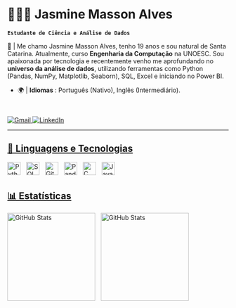 # 👩🏻‍💻 Jasmine Masson Alves

**`Estudante de Ciência e Análise de Dados`**

📌 | Me chamo Jasmine Masson Alves, tenho 19 anos e sou natural de Santa Catarina. Atualmente, curso **Engenharia da Computação** na UNOESC. Sou apaixonada por tecnologia e recentemente venho me aprofundando no **universo da análise de dados**, utilizando ferramentas como Python (Pandas, NumPy, Matplotlib, Seaborn), SQL, Excel e iniciando no Power BI. 

- 🌍 | **Idiomas** : Português (Nativo), Inglês (Intermediário).  

<br/>

<p align="left">
    <a href="mailto:jascpz.tec@gmail.com">
        <img 
            alt="Gmail" 
            title="Meu Gmail" 
            src="https://custom-icon-badges.demolab.com/badge/-jascpz.tec@gmail.com-red?style=for-the-badge&logo=mention&logoColor=white"
        />
        </a>
    <a href="https://www.linkedin.com/in/jasmine-masson-alves/">
        <img 
            alt="LinkedIn" 
            title="Meu LinkedIn" 
            src="https://custom-icon-badges.demolab.com/badge/-Meu%20LinkedIn%20-blue?style=for-the-badge&logo=workflow&logoColor=white"
        />
</p>

---

## 🤖 Linguagens e Tecnologias 

<img 
    align="left" 
    alt="Python"
    title="Python" 
    width="30px" 
    style="padding-right: 10px;" 
    src="https://cdn.jsdelivr.net/gh/devicons/devicon@latest/icons/python/python-original.svg" 
/>
<img 
    align="left" 
    alt="SQL" 
    title="SQL"
    width="30px" 
    style="padding-right: 10px;" 
    src="https://cdn.jsdelivr.net/gh/devicons/devicon@latest/icons/microsoftsqlserver/microsoftsqlserver-original-wordmark.svg"
/>
<img 
    align="left" 
    alt="Git" 
    title="Git"
    width="30px" 
    style="padding-right: 10px;" 
    src="https://cdn.jsdelivr.net/gh/devicons/devicon@latest/icons/git/git-original.svg" 
/>
<img 
    align="left" 
    alt="Pandas" 
    title="Pandas"
    width="30px" 
    style="padding-right: 10px;" 
    src="https://cdn.jsdelivr.net/gh/devicons/devicon@latest/icons/pandas/pandas-original.svg"
/>
<img 
    align="left" 
    alt="C" 
    title="C"
    width="30px" 
    style="padding-right: 10px;" 
    src="https://cdn.jsdelivr.net/gh/devicons/devicon@latest/icons/c/c-original.svg" 
/>
<img 
    align="left" 
    alt="Java" 
    title="Java"
    width="30px" 
    style="padding-right: 10px;" 
    src="https://cdn.jsdelivr.net/gh/devicons/devicon@latest/icons/java/java-original.svg" 
/>
<br/>
<br/>

## 📊 Estatísticas
<p>
  <img 
    align="left" 
    alt="GitHub Stats" 
    height="200" 
    style="padding-right: 10px;" 
    src="https://github-readme-stats.vercel.app/api?username=JasmineAlves&show_icons=true&theme=radical&include_all_commits=true&locale=pt-br" 
  />

<img 
      align="left" 
      alt="GitHub Stats" 
      height="200" 
      src="https://github-readme-stats.vercel.app/api/top-langs/?username=JasmineAlves&theme=radical&layout=compact&custom_title=Tecnologias&langs_count=9" 
  />

</p>
